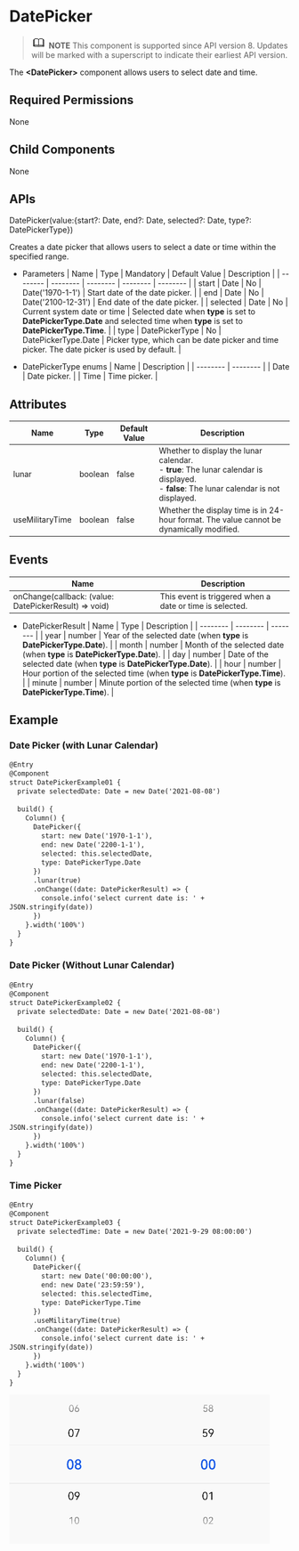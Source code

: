 # DatePicker


> ![icon-note.gif](public_sys-resources/icon-note.gif) **NOTE**
> This component is supported since API version 8. Updates will be marked with a superscript to indicate their earliest API version.


The **&lt;DatePicker&gt;** component allows users to select date and time.


## Required Permissions

None


## Child Components

None


## APIs

DatePicker(value:{start?: Date, end?: Date, selected?: Date, type?: DatePickerType})

Creates a date picker that allows users to select a date or time within the specified range.

- Parameters
    | Name | Type | Mandatory | Default Value | Description |
  | -------- | -------- | -------- | -------- | -------- |
  | start | Date | No | Date('1970-1-1') | Start date of the date picker. |
  | end | Date | No | Date('2100-12-31') | End date of the date picker. |
  | selected | Date | No | Current system date or time | Selected date when **type** is set to **DatePickerType.Date** and selected time when **type** is set to **DatePickerType.Time**. |
  | type | DatePickerType | No | DatePickerType.Date | Picker type, which can be date picker and time picker. The date picker is used by default. |

- DatePickerType enums
    | Name | Description |
  | -------- | -------- |
  | Date | Date picker. |
  | Time | Time picker. |


## Attributes

| Name | Type | Default Value | Description |
| -------- | -------- | -------- |-------- |
| lunar | boolean | false | Whether to display the lunar calendar.<br/>- **true**: The lunar calendar is displayed.<br/>- **false**: The lunar calendar is not displayed. |
| useMilitaryTime | boolean | false | Whether the display time is in 24-hour format. The value cannot be dynamically modified. |


## Events

| Name | Description |
| -------- | -------- |
| onChange(callback: (value: DatePickerResult) =&gt; void) | This event is triggered when a date or time is selected. |

- DatePickerResult
    | Name | Type | Description |
  | -------- | -------- | -------- |
  | year | number | Year of the selected date (when **type** is **DatePickerType.Date**). |
  | month | number | Month of the selected date (when **type** is **DatePickerType.Date**). |
  | day | number | Date of the selected date (when **type** is **DatePickerType.Date**). |
  | hour | number | Hour portion of the selected time (when **type** is **DatePickerType.Time**). |
  | minute | number | Minute portion of the selected time (when **type** is **DatePickerType.Time**). |


## Example


### Date Picker (with Lunar Calendar)


```
@Entry
@Component
struct DatePickerExample01 {
  private selectedDate: Date = new Date('2021-08-08')

  build() {
    Column() {
      DatePicker({
        start: new Date('1970-1-1'),
        end: new Date('2200-1-1'),
        selected: this.selectedDate,
        type: DatePickerType.Date
      })
      .lunar(true)
      .onChange((date: DatePickerResult) => {
        console.info('select current date is: ' + JSON.stringify(date))
      })
    }.width('100%')
  }
}
```


### Date Picker (Without Lunar Calendar)


```
@Entry
@Component
struct DatePickerExample02 {
  private selectedDate: Date = new Date('2021-08-08')

  build() {
    Column() {
      DatePicker({
        start: new Date('1970-1-1'),
        end: new Date('2200-1-1'),
        selected: this.selectedDate,
        type: DatePickerType.Date
      })
      .lunar(false)
      .onChange((date: DatePickerResult) => {
        console.info('select current date is: ' + JSON.stringify(date))
      })
    }.width('100%')
  }
}
```



### Time Picker


```
@Entry
@Component
struct DatePickerExample03 {
  private selectedTime: Date = new Date('2021-9-29 08:00:00')

  build() {
    Column() {
      DatePicker({
        start: new Date('00:00:00'),
        end: new Date('23:59:59'),
        selected: this.selectedTime,
        type: DatePickerType.Time
      })
      .useMilitaryTime(true)
      .onChange((date: DatePickerResult) => {
        console.info('select current date is: ' + JSON.stringify(date))
      })
    }.width('100%')
  }
}
```

![en-us_image_0000001256858401](figures/en-us_image_0000001256858401.gif)
